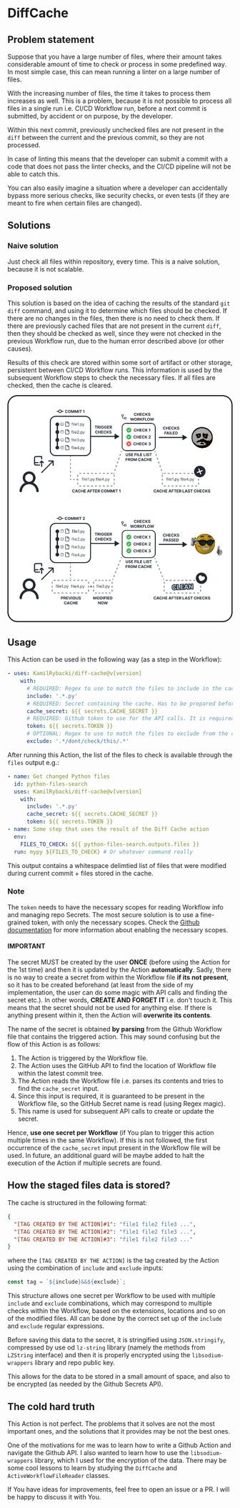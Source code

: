 # DiffCache

## Problem statement

Suppose that you have a large number of files, where their amount takes considerable amount of time
to check or process in some predefined way. In most simple case, this can mean running a linter on a large number of files.

With the increasing number of files, the time it takes to process them increases as well. This is a problem, because
it is not possible to process all files in a single run i.e. CI/CD Workflow run, before a next commit is submitted,
by accident or on purpose, by the developer.

Within this next commit, previously unchecked files are not present in the `diff` between the current and the previous commit,
so they are not processed.

In case of linting this means that the developer can submit a commit with a code that does not pass the linter checks,
and the CI/CD pipeline will not be able to catch this.

You can also easily imagine a situation where a developer can accidentally bypass more serious checks,
like security checks, or even tests (if they are meant to fire when certain files are changed).

## Solutions

### Naive solution

Just check all files within repository, every time. This is a naive solution, because it is not scalable.

### Proposed solution

This solution is based on the idea of caching the results of the standard `git diff` command, and using it to
determine which files should be checked. If there are no changes in the files, then there is no need to check them.
If there are previously cached files that are not present in the current `diff`, then they should be checked as well,
since they were not checked in the previous Workflow run, due to the human error described above (or other causes).

Results of this check are stored within some sort of artifact or other storage,
persistent between CI/CD Workflow runs. This information is used by the subsequent Workflow steps
to check the necessary files. If all files are checked, then the cache is cleared.

![Visual representation of Diff Cache Workflow](https://github.com/KamilRybacki/diff-cache/blob/media/use_case_diagram.png)

## Usage

This Action can be used in the following way (as a step in the Workflow):

```yaml
- uses: KamilRybacki/diff-cache@v[version]
    with:
      # REQUIRED: Regex to use to match the files to include in the cache
      include: '.*.py'
      # REQUIRED: Secret containing the cache. Has to be prepared beforehand
      cache_secret: ${{ secrets.CACHE_SECRET }}
      # REQUIRED: Github token to use for the API calls. It is required to be able to create the cache secret and to be able to update it (see Note below).
      token: ${{ secrets.TOKEN }}
      # OPTIONAL: Regex to use to match the files to exclude from the cache check.
      exclude: '.*/dont/check/this/.*'
```

After running this Action, the list of the files to check is available through the `files` output e.g.:

```yaml
- name: Get changed Python files
  id: python-files-search
  uses: KamilRybacki/diff-cache@v[version]
    with:
      include: '.*.py'
      cache_secret: ${{ secrets.CACHE_SECRET }}
      token: ${{ secrets.TOKEN }}
- name: Some step that uses the result of the Diff Cache action
  env:
    FILES_TO_CHECK: ${{ python-files-search.outputs.files }}
  run: mypy ${FILES_TO_CHECK} # Or whatever command really
```
This output contains a whitespace delimtied list of files that were modified during current commit + files stored in the cache.

### Note

The `token` needs to have the necessary scopes for reading Workflow info and managing repo Secrets.
The most secure solution is to use a fine-grained token, with only the necessary scopes. Check the [Github documentation](https://docs.github.com/en/actions/reference/authentication-in-a-workflow#permissions-for-the-github_token) for more information about enabling the necessary scopes.

#### **IMPORTANT**

The secret MUST be created by the user **ONCE** (before using the Action for the 1st time) and then it is updated by the Action **automatically**.
Sadly, there is no way to create a secret from within the Workflow file **if its not present**, so it has to be created beforehand
(at least from the side of my implementation, the user can do some magic with API calls and finding the secret etc.).
In other words, **CREATE AND FORGET IT** i.e. don't touch it.
This means that the secret should not be used for anything else. If there is anything present within it,
then the Action will **overwrite its contents**.

The name of the secret is obtained **by parsing** from the Github Workflow file that contains the triggered action.
This may sound confusing but the flow of this Action is as follows:

1. The Action is triggered by the Workflow file.
2. The Action uses the GitHub API to find the location of Workflow file within the latest commit tree.
3. The Action reads the Workflow file i.e. parses its contents and tries to find the `cache_secret` input.
4. Since this input is required, it is guaranteed to be present in the Workflow file, so the GitHub Secret name is read (using Regex magic).
5. This name is used for subsequent API calls to create or update the secret.

Hence, **use one secret per Workflow** (if You plan to trigger this action multiple times in the same Workflow).
If this is not followed, the first occurrence of the `cache_secret` input present in the Workflow file will be used.
In future, an additional guard will be maybe added to halt the execution of the Action if multiple secrets are found.

## How the staged files data is stored?

The cache is structured in the following format:

```json
{
  "[TAG CREATED BY THE ACTION]#1": "file1 file2 file3 ...",
  "[TAG CREATED BY THE ACTION]#2": "file1 file2 file3 ...",
  "[TAG CREATED BY THE ACTION]#3": "file1 file2 file3 ..."
}
```

where the `[TAG CREATED BY THE ACTION]` is the tag created by the Action using the combination of `include` and `exclude` inputs:

```js
const tag = `${include}&&${exclude}`;
```

This structure allows one secret per Workflow to be used with multiple `include` and `exclude` combinations,
which may correspond to multiple checks within the Workflow, based on the extensions, locations and so on of the modified files.
All can be done by the correct set up of the `include` and `exclude` regular expressions.

Before saving this data to the secret, it is stringified using `JSON.stringify`,
compressed by use od `lz-string` library (namely the methods from `LZString` interface)
and then it is properly encrypted using the `libsodium-wrappers` library and repo public key.

This allows for the data to be stored in a small amount of space, and also to be encrypted (as needed by the Github Secrets API).

## The cold hard truth

This Action is not perfect. The problems that it solves are not the most important ones,
and the solutions that it provides may be not the best ones.

One of the motivations for me was to learn how to write a Github Action and navigate the Github API.
I also wanted to learn how to use the `libsodium-wrappers` library, which I used for the encryption of the data.
There may be some cool lessons to learn by studying the `DiffCache` and `ActiveWorkflowFileReader` classes.

If You have ideas for improvements, feel free to open an issue or a PR. I will be happy to discuss it with You.
